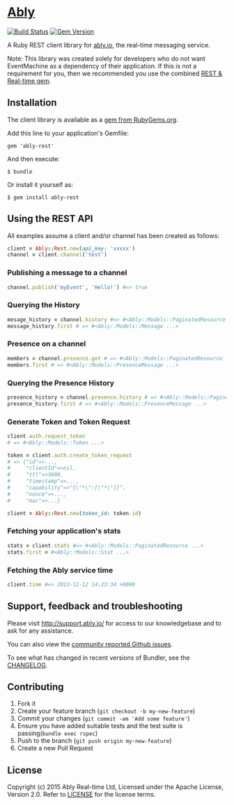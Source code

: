 # [Ably](https://ably.io)

[![Build Status](https://travis-ci.org/ably/ably-ruby-rest.png)](https://travis-ci.org/ably/ably-ruby-rest)
[![Gem Version](https://badge.fury.io/rb/ably-rest.svg)](http://badge.fury.io/rb/ably-rest)


A Ruby REST client library for [ably.io](https://ably.io), the real-time messaging service.

Note: This library was created solely for developers who do not want EventMachine as a dependency of their application.  If this is not a requirement for you, then we recommended you use the combined [REST & Real-time gem](https://rubygems.org/gems/ably).

## Installation

The client library is available as a [gem from RubyGems.org](https://rubygems.org/gems/ably-rest).

Add this line to your application's Gemfile:

    gem 'ably-rest'

And then execute:

    $ bundle

Or install it yourself as:

    $ gem install ably-rest

## Using the REST API

All examples assume a client and/or channel has been created as follows:

```ruby
client = Ably::Rest.new(api_key: 'xxxxx')
channel = client.channel('test')
```

### Publishing a message to a channel

```ruby
channel.publish('myEvent', 'Hello!') #=> true
```

### Querying the History

```ruby
mesage_history = channel.history #=> #<Ably::Models::PaginatedResource ...>
message_history.first # => #<Ably::Models::Message ...>
```

### Presence on a channel

```ruby
members = channel.presence.get # => #<Ably::Models::PaginatedResource ...>
members.first # => #<Ably::Models::PresenceMessage ...>
```

### Querying the Presence History

```ruby
presence_history = channel.presence.history # => #<Ably::Models::PaginatedResource ...>
presence_history.first # => #<Ably::Models::PresenceMessage ...>
```

### Generate Token and Token Request

```ruby
client.auth.request_token
# => #<Ably::Models::Token ...>

token = client.auth.create_token_request
# => {"id"=>...,
#     "clientId"=>nil,
#     "ttl"=>3600,
#     "timestamp"=>...,
#     "capability"=>"{\"*\":[\"*\"]}",
#     "nonce"=>...,
#     "mac"=>...}

client = Ably::Rest.new(token_id: token.id)
```

### Fetching your application's stats

```ruby
stats = client.stats #=> #<Ably::Models::PaginatedResource ...>
stats.first = #<Ably::Models::Stat ...>
```

### Fetching the Ably service time

```ruby
client.time #=> 2013-12-12 14:23:34 +0000
```

## Support, feedback and troubleshooting

Please visit http://support.ably.io/ for access to our knowledgebase and to ask for any assistance.

You can also view the [community reported Github issues](https://github.com/ably/ably-ruby-rest/issues).

To see what has changed in recent versions of Bundler, see the [CHANGELOG](CHANGELOG.md).

## Contributing

1. Fork it
2. Create your feature branch (`git checkout -b my-new-feature`)
3. Commit your changes (`git commit -am 'Add some feature'`)
4. Ensure you have added suitable tests and the test suite is passing(`bundle exec rspec`)
4. Push to the branch (`git push origin my-new-feature`)
5. Create a new Pull Request

## License

Copyright (c) 2015 Ably Real-time Ltd, Licensed under the Apache License, Version 2.0.  Refer to [LICENSE](LICENSE) for the license terms.
